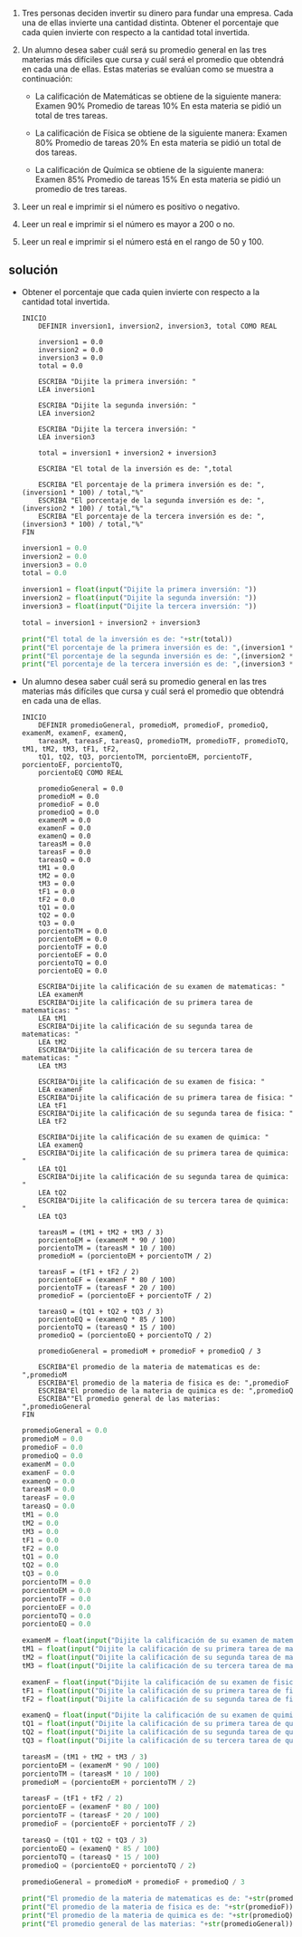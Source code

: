1.	Tres personas deciden invertir su dinero para fundar una empresa. Cada una de ellas invierte una cantidad distinta. Obtener el porcentaje que cada quien invierte con respecto a la cantidad total invertida.

2.	Un alumno desea saber cuál será su promedio general en las tres materias más difíciles que cursa y cuál será el promedio que obtendrá en cada una de ellas. Estas materias se evalúan como se muestra a continuación:

    -	La calificación de Matemáticas se obtiene de la siguiente manera:
        Examen 90%
        Promedio de tareas 10%
        En esta materia se pidió un total de tres tareas.
        
    -	La calificación de Física se obtiene de la siguiente manera:
        Examen 80%
        Promedio de tareas 20%
        En esta materia se pidió un total de dos tareas.
        
    -	La calificación de Química se obtiene de la siguiente manera:
        Examen 85%
        Promedio de tareas 15%
    En esta materia se pidió un promedio de tres tareas.

3. Leer un real e imprimir si el número es positivo o negativo.
4.	Leer un real e imprimir si el número es mayor a 200 o no.
5.	Leer un real e imprimir si el número está en el rango de 50 y 100.

## solución

- Obtener el porcentaje que cada quien invierte con respecto a la cantidad total invertida.
    ```
    INICIO
        DEFINIR inversion1, inversion2, inversion3, total COMO REAL
    
        inversion1 = 0.0
        inversion2 = 0.0
        inversion3 = 0.0
        total = 0.0

        ESCRIBA "Dijite la primera inversión: "
        LEA inversion1

        ESCRIBA "Dijite la segunda inversión: "
        LEA inversion2

        ESCRIBA "Dijite la tercera inversión: "
        LEA inversion3

        total = inversion1 + inversion2 + inversion3

        ESCRIBA "El total de la inversión es de: ",total

        ESCRIBA "El porcentaje de la primera inversión es de: ",(inversion1 * 100) / total,"%"
        ESCRIBA "El porcentaje de la segunda inversión es de: ",(inversion2 * 100) / total,"%"
        ESCRIBA "El porcentaje de la tercera inversión es de: ",(inversion3 * 100) / total,"%"
    FIN
    ```
    ```py
    inversion1 = 0.0
    inversion2 = 0.0
    inversion3 = 0.0
    total = 0.0
    
    inversion1 = float(input("Dijite la primera inversión: "))
    inversion2 = float(input("Dijite la segunda inversión: "))
    inversion3 = float(input("Dijite la tercera inversión: "))
    
    total = inversion1 + inversion2 + inversion3
    
    print("El total de la inversión es de: "+str(total))
    print("El porcentaje de la primera inversión es de: ",(inversion1 * 100)/total,"%")
    print("El porcentaje de la segunda inversión es de: ",(inversion2 * 100)/total,"%")
    print("El porcentaje de la tercera inversión es de: ",(inversion3 * 100)/total,"%")
    ```
- Un alumno desea saber cuál será su promedio general en las tres materias más difíciles que cursa y cuál será el promedio que obtendrá en cada una de ellas.

    ```
    INICIO
        DEFINIR promedioGeneral, promedioM, promedioF, promedioQ, examenM, examenF, examenQ,
        tareasM, tareasF, tareasQ, promedioTM, promedioTF, promedioTQ, tM1, tM2, tM3, tF1, tF2,
        tQ1, tQ2, tQ3, porcientoTM, porcientoEM, porcientoTF, porcientoEF, porcientoTQ,
        porcientoEQ COMO REAL
    
        promedioGeneral = 0.0
        promedioM = 0.0
        promedioF = 0.0
        promedioQ = 0.0
        examenM = 0.0
        examenF = 0.0
        examenQ = 0.0
        tareasM = 0.0
        tareasF = 0.0
        tareasQ = 0.0
        tM1 = 0.0
        tM2 = 0.0
        tM3 = 0.0
        tF1 = 0.0
        tF2 = 0.0
        tQ1 = 0.0
        tQ2 = 0.0
        tQ3 = 0.0
        porcientoTM = 0.0
        porcientoEM = 0.0
        porcientoTF = 0.0
        porcientoEF = 0.0
        porcientoTQ = 0.0
        porcientoEQ = 0.0

        ESCRIBA"Dijite la calificación de su examen de matematicas: "
        LEA examenM
        ESCRIBA"Dijite la calificación de su primera tarea de matematicas: "
        LEA tM1
        ESCRIBA"Dijite la calificación de su segunda tarea de matematicas: "
        LEA tM2
        ESCRIBA"Dijite la calificación de su tercera tarea de matematicas: "
        LEA tM3

        ESCRIBA"Dijite la calificación de su examen de fisica: "
        LEA examenF
        ESCRIBA"Dijite la calificación de su primera tarea de fisica: "
        LEA tF1
        ESCRIBA"Dijite la calificación de su segunda tarea de fisica: "
        LEA tF2
    
        ESCRIBA"Dijite la calificación de su examen de quimica: "
        LEA examenQ
        ESCRIBA"Dijite la calificación de su primera tarea de quimica: "
        LEA tQ1
        ESCRIBA"Dijite la calificación de su segunda tarea de quimica: "
        LEA tQ2
        ESCRIBA"Dijite la calificación de su tercera tarea de quimica: "
        LEA tQ3

        tareasM = (tM1 + tM2 + tM3 / 3)
        porcientoEM = (examenM * 90 / 100)
        porcientoTM = (tareasM * 10 / 100)
        promedioM = (porcientoEM + porcientoTM / 2)
        
        tareasF = (tF1 + tF2 / 2)
        porcientoEF = (examenF * 80 / 100)
        porcientoTF = (tareasF * 20 / 100)
        promedioF = (porcientoEF + porcientoTF / 2)
        
        tareasQ = (tQ1 + tQ2 + tQ3 / 3)
        porcientoEQ = (examenQ * 85 / 100)
        porcientoTQ = (tareasQ * 15 / 100)
        promedioQ = (porcientoEQ + porcientoTQ / 2)

        promedioGeneral = promedioM + promedioF + promedioQ / 3

        ESCRIBA"El promedio de la materia de matematicas es de: ",promedioM
        ESCRIBA"El promedio de la materia de fisica es de: ",promedioF
        ESCRIBA"El promedio de la materia de quimica es de: ",promedioQ
        ESCRIBA""El promedio general de las materias:  ",promedioGeneral
    FIN
    ```
    ```py
    promedioGeneral = 0.0
    promedioM = 0.0
    promedioF = 0.0
    promedioQ = 0.0
    examenM = 0.0
    examenF = 0.0
    examenQ = 0.0
    tareasM = 0.0
    tareasF = 0.0
    tareasQ = 0.0
    tM1 = 0.0
    tM2 = 0.0
    tM3 = 0.0
    tF1 = 0.0
    tF2 = 0.0
    tQ1 = 0.0
    tQ2 = 0.0
    tQ3 = 0.0
    porcientoTM = 0.0
    porcientoEM = 0.0
    porcientoTF = 0.0
    porcientoEF = 0.0
    porcientoTQ = 0.0
    porcientoEQ = 0.0
    
    examenM = float(input("Dijite la calificación de su examen de matematicas: "))
    tM1 = float(input("Dijite la calificación de su primera tarea de matematicas: "))
    tM2 = float(input("Dijite la calificación de su segunda tarea de matematicas: "))
    tM3 = float(input("Dijite la calificación de su tercera tarea de matematicas: "))
    
    examenF = float(input("Dijite la calificación de su examen de fisica: "))
    tF1 = float(input("Dijite la calificación de su primera tarea de fisica: "))
    tF2 = float(input("Dijite la calificación de su segunda tarea de fisica: "))
    
    examenQ = float(input("Dijite la calificación de su examen de quimica: "))
    tQ1 = float(input("Dijite la calificación de su primera tarea de quimica: "))
    tQ2 = float(input("Dijite la calificación de su segunda tarea de quimica: "))
    tQ3 = float(input("Dijite la calificación de su tercera tarea de quimica: "))
    
    tareasM = (tM1 + tM2 + tM3 / 3)
    porcientoEM = (examenM * 90 / 100)
    porcientoTM = (tareasM * 10 / 100)
    promedioM = (porcientoEM + porcientoTM / 2)
    
    tareasF = (tF1 + tF2 / 2)
    porcientoEF = (examenF * 80 / 100)
    porcientoTF = (tareasF * 20 / 100)
    promedioF = (porcientoEF + porcientoTF / 2)
    
    tareasQ = (tQ1 + tQ2 + tQ3 / 3)
    porcientoEQ = (examenQ * 85 / 100)
    porcientoTQ = (tareasQ * 15 / 100)
    promedioQ = (porcientoEQ + porcientoTQ / 2)
        
    promedioGeneral = promedioM + promedioF + promedioQ / 3
    
    print("El promedio de la materia de matematicas es de: "+str(promedioM))
    print("El promedio de la materia de fisica es de: "+str(promedioF))
    print("El promedio de la materia de quimica es de: "+str(promedioQ))
    print("El promedio general de las materias: "+str(promedioGeneral))
    ```
